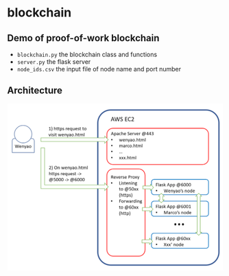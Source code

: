 # blockchain
 
## Demo of proof-of-work blockchain

* `blockchain.py` the blockchain class and functions
* `server.py` the flask server
* `node_ids.csv` the input file of node name and port number

## Architecture
![](architecture.png)
